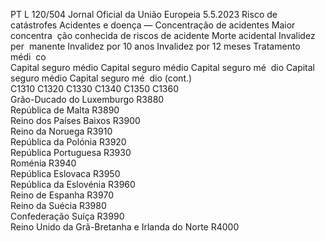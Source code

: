 PT  L 120/504 Jornal Oficial da União Europeia 5.5.2023
 Risco de catástrofes Acidentes e doença — 
Concentração de acidentes  Maior concentra ­
ção conhecida de 
riscos de acidente  Morte acidental  Invalidez per ­
manente  Invalidez por 
10 anos  Invalidez por 
12 meses  Tratamento médi ­
co  
Capital seguro 
médio  Capital seguro 
médio  Capital seguro mé ­
dio  Capital seguro 
médio  Capital seguro mé ­
dio  (cont.)  
C1310  C1320  C1330  C1340  C1350  C1360  
Grão-Ducado do Luxemburgo  R3880  
República de Malta  R3890  
Reino dos Países Baixos  R3900  
Reino da Noruega  R3910  
República da Polónia  R3920  
República Portuguesa  R3930  
Roménia  R3940  
República Eslovaca  R3950  
República da Eslovénia  R3960  
Reino de Espanha  R3970  
Reino da Suécia  R3980  
Confederação Suíça  R3990  
Reino Unido da Grã-Bretanha e Irlanda do 
Norte  R4000